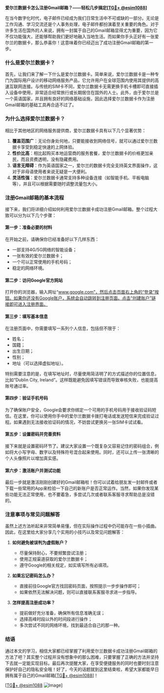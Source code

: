 **爱尔兰数据卡怎么注册Gmail邮箱？——轻松几步搞定[[TG💪+ @esim1088](https://t.me/s/esim1088)]**

在当今数字化时代，电子邮件已经成为我们日常生活中不可或缺的一部分。无论是工作沟通、学习交流还是个人事务处理，电子邮件都扮演着至关重要的角色。对于许多生活在国外的人来说，拥有一封属于自己的Gmail邮箱显得尤为重要，因为它不仅功能强大，还能够帮助我们更好地融入当地生活。而如果你手头正好有一张爱尔兰的数据卡，那么恭喜你！这意味着你已经迈出了成功注册Gmail邮箱的第一步。

### 什么是爱尔兰数据卡？

首先，让我们来了解一下什么是爱尔兰数据卡。简单来说，爱尔兰数据卡是一种专门为国际用户设计的移动网络服务产品，它允许用户在全球范围内使用其提供的高速互联网连接。与传统的SIM卡不同，爱尔兰数据卡无需更换手机卡槽即可直接插入设备中使用，非常适合经常旅行或长期居住在国外的人士。此外，由于爱尔兰是一个英语国家，并且拥有良好的网络基础设施，因此选择爱尔兰数据卡作为注册Gmail邮箱的基础工具再合适不过了。

### 为什么选择爱尔兰数据卡？

相比于其他地区的网络服务提供商，爱尔兰数据卡具有以下几个显著优势：

1. **覆盖范围广**：无论你身处何地，只要能接收到网络信号，就可以通过爱尔兰数据卡享受到稳定快速的上网体验。
2. **性价比高**：相比起购买本地运营商的服务套餐，爱尔兰数据卡的价格更加亲民，而且资费透明，没有隐藏费用。
3. **语言无障碍**：作为英语国家之一，爱尔兰的数据卡完全支持英文界面操作，这对于非母语使用者来说无疑是一大便利。
4. **灵活性强**：爱尔兰数据卡通常支持多种设备连接（如智能手机、平板电脑等），并且可以根据需要随时调整流量包大小。

### 注册Gmail邮箱的基本流程

接下来，我们将详细介绍如何利用爱尔兰数据卡成功注册Gmail邮箱。整个过程大致可以分为以下几个步骤：

#### 第一步：准备必要的材料
在开始之前，请确保你已经准备好以下几样东西：
- 一部支持4G/5G网络的智能设备；
- 一张有效的爱尔兰数据卡；
- 一个可以正常使用的手机号码；
- 稳定的网络环境。

#### 第二步：访问Google官方网站
打开你的浏览器，输入网址“www.google.com”，然后点击页面右上角的“登录”按钮。如果你还没有Google账户，系统会自动跳转到注册页面。点击“创建账户”链接即可进入注册界面。

#### 第三步：填写基本信息
在注册页面中，你需要填写一系列个人信息，包括但不限于：
- 姓名；
- 国籍；
- 出生日期；
- 性别；
- 地址（可以选择虚拟地址）。

特别需要注意的是，在填写地址时，尽量使用简洁明了的方式描述你的位置信息，比如“Dublin City, Ireland”。这样既能避免因填写错误而导致审核失败，也能提高账号通过率。

#### 第四步：验证手机号码
为了确保账户安全，Google会要求你绑定一个可用的手机号码用于接收验证码短信。在这里，你可以使用你手中的爱尔兰数据卡拨打电话或发送短信来完成验证过程。如果遇到无法接收验证码的情况，不妨尝试更换另一张SIM卡试试看。

#### 第五步：设置密码并完善资料
接下来就是设置密码环节了。建议大家设置一个既复杂又容易记住的密码组合，例如将大小写字母、数字以及特殊符号混合起来使用。同时，还可以上传一张清晰的个人头像照片以增加真实感。

#### 第六步：激活账户并测试功能
最后一步就是激活刚刚创建好的Gmail邮箱啦！你可以试着给朋友发一封邮件或者下载一些常用的App来检验一下自己的新账户是否正常运作。当然，如果你发现某些功能无法正常使用，也不要着急，多尝试几次或者联系客服寻求帮助总是没错的。

### 注意事项与常见问题解答

虽然上述方法听起来非常简单易懂，但在实际操作过程中仍可能存在一些小插曲。因此，在这里给大家分享几个实用的小技巧以及常见问题解答：

1. **如何避免被误判为虚假账户？**
   - 尽量保持耐心，不要频繁尝试注册；
   - 使用正规渠道获取的爱尔兰数据卡；
   - 遵守Google的相关规定，如实填写所有必填项。

2. **如果忘记密码怎么办？**
   - 直接前往Google官方找回密码页面，按照提示一步步操作即可；
   - 如果依然无法解决问题，则可以直接联系客服寻求进一步指导。

3. **怎样提高注册成功率？**
   - 提前做好充分准备，确保所有信息准确无误；
   - 选择高峰时段以外的时间段进行操作；
   - 多次尝试不同的网络环境，找到最适合自己的那一种。

### 结语

通过本文的学习，相信大家都已经掌握了利用爱尔兰数据卡成功注册Gmail邮箱的方法了吧？其实整个过程并没有想象中的那么困难，只要掌握了正确的方法并坚持下去就一定能实现目标。最后再次提醒大家，在享受便捷服务的同时也要时刻注意保护好自己的隐私安全哦！好了，今天的话题就到这里结束啦，希望大家都能早日拥有属于自己的Gmail邮箱[[TG💪+ @esim1088](https://t.me/s/esim1088)]！

[[TG💪+ @esim1088](https://t.me/s/esim1088) ![Image](https://i.postimg.cc/4NQfJmqS/Snipaste-2025-05-13-00-14-12.png)]